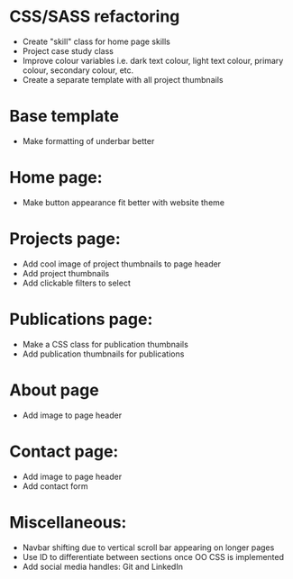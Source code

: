 # CSS/SASS refactoring
- Create "skill" class for home page skills 
- Project case study class
- Improve colour variables i.e. dark text colour, light text colour, primary colour, secondary colour, etc.
- Create a separate template with all project thumbnails

# Base template
- Make formatting of underbar better

# Home page:
- Make button appearance fit better with website theme

# Projects page:
- Add cool image of project thumbnails to page header
- Add project thumbnails
- Add clickable filters to select 

# Publications page:
- Make a CSS class for publication thumbnails
- Add publication thumbnails for publications

# About page
- Add image to page header

# Contact page:
- Add image to page header
- Add contact form

# Miscellaneous: 
- Navbar shifting due to vertical scroll bar appearing on longer pages
- Use ID to differentiate between sections once OO CSS is
implemented
- Add social media handles: Git and LinkedIn